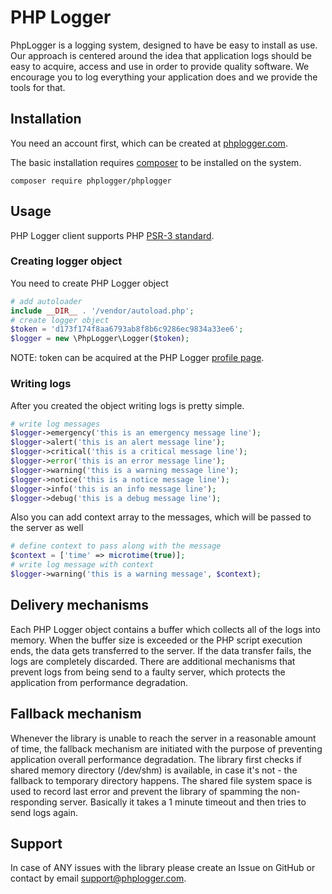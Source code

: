 # PHP Logger
PhpLogger is a logging system, designed to have be easy to install as use. 
Our approach is centered around the idea that application logs should be easy to acquire, 
access and use in order to provide quality software. We encourage you to log everything your 
application does and we provide the tools for that.

## Installation

You need an account first, which can be created at <a href="https://phplogger.com">phplogger.com</a>.

The basic installation requires <a href="https://getcomposer.org/download/">composer</a> to be installed on the system.

```shell
composer require phplogger/phplogger
```

## Usage

PHP Logger client supports PHP <a href="https://www.php-fig.org/psr/psr-3/#3-psrlogloggerinterface">PSR-3 standard</a>.

### Creating logger object

You need to create PHP Logger object
```php
# add autoloader
include __DIR__ . '/vendor/autoload.php';
# create logger object
$token = 'd173f174f8aa6793ab8f8b6c9286ec9834a33ee6';
$logger = new \PhpLogger\Logger($token);
```

NOTE: token can be acquired at the PHP Logger <a href="https://phplogger/profile">profile page</a>.

### Writing logs

After you created the object writing logs is pretty simple.

```php
# write log messages
$logger->emergency('this is an emergency message line');
$logger->alert('this is an alert message line');
$logger->critical('this is a critical message line');
$logger->error('this is an error message line');
$logger->warning('this is a warning message line');
$logger->notice('this is a notice message line');
$logger->info('this is an info message line');
$logger->debug('this is a debug message line');
```

Also you can add context array to the messages, which will be passed to the server as well
```php
# define context to pass along with the message
$context = ['time' => microtime(true)];
# write log message with context
$logger->warning('this is a warning message', $context);
```

## Delivery mechanisms

Each PHP Logger object contains a buffer which collects all of the logs into memory.
When the buffer size is exceeded or the PHP script execution ends, the data gets transferred to the server.
If the data transfer fails, the logs are completely discarded. 
There are additional mechanisms that prevent logs from being send to a faulty server, which protects the application
from performance degradation. 

## Fallback mechanism

Whenever the library is unable to reach the server in a reasonable amount of time, the fallback mechanism are initiated 
with the purpose of preventing application overall performance degradation. The library first checks if shared memory 
directory (/dev/shm) is available, in case it's not - the fallback to temporary directory happens. The shared file system 
space is used to record last error and prevent the library of spamming the non-responding server. Basically it takes a 
1 minute timeout and then tries to send logs again. 

## Support

In case of ANY issues with the library please create an Issue on GitHub 
or contact by email <a href="mailto:support@phplogger.com">support@phplogger.com</a>.